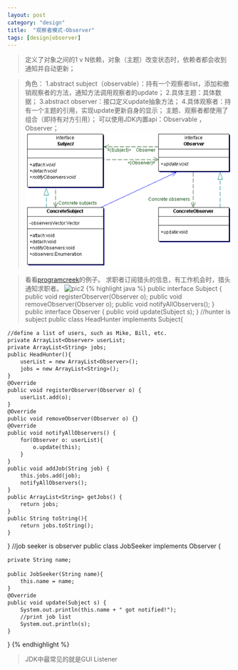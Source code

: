 ```yaml
---
layout: post
category: "design"
title:  "观察者模式-Observer"
tags: [design|observer]
---
```

>定义了对象之间的1 v N依赖，对象（主题）改变状态时，依赖者都会收到通知并自动更新；

>角色：
1.abstract subject（observable）：持有一个观察者list，添加和撤销观察者的方法，通知方法调用观察者的update；
2.具体主题：具体数据；
3.abstract observer：接口定义update抽象方法；
4.具体观察者：持有一个主题的引用，实现update更新自身的显示；
>主题、观察者都使用了组合（即持有对方引用）；
>可以使用JDK内置api：Observable ，Observer；
![pic1](/images/pic/observer.png)

>看看[programcreek](http://www.programcreek.com/2011/01/an-java-example-of-observer-pattern/)的例子。
求职者订阅猎头的信息，有工作机会时，猎头通知求职者。
![pic2](http://www.programcreek.com/wp-content/uploads/2011/01/observer-pattern.gif)
{% highlight java %}
public interface Subject {
	public void registerObserver(Observer o);
	public void removeObserver(Observer o);
	public void notifyAllObservers();
}
public interface Observer {
	public void update(Subject s);
}
//hunter is subject
public class HeadHunter implements Subject{
 
	//define a list of users, such as Mike, Bill, etc.
	private ArrayList<Observer> userList;
	private ArrayList<String> jobs;
	public HeadHunter(){
		userList = new ArrayList<Observer>();
		jobs = new ArrayList<String>();
	}
	@Override
	public void registerObserver(Observer o) {
		userList.add(o);
	}
	@Override
	public void removeObserver(Observer o) {}
	@Override
	public void notifyAllObservers() {
		for(Observer o: userList){
			o.update(this);
		}
	}
	public void addJob(String job) {
		this.jobs.add(job);
		notifyAllObservers();
	}
	public ArrayList<String> getJobs() {
		return jobs;
	}
	public String toString(){
		return jobs.toString();
	}
}
//job seeker is observer
public class JobSeeker implements Observer {
 
	private String name;
 
	public JobSeeker(String name){
		this.name = name;
	}
	@Override
	public void update(Subject s) {
		System.out.println(this.name + " got notified!");
		//print job list
		System.out.println(s);
	}
}
{% endhighlight %}
>JDK中最常见的就是GUI Listener